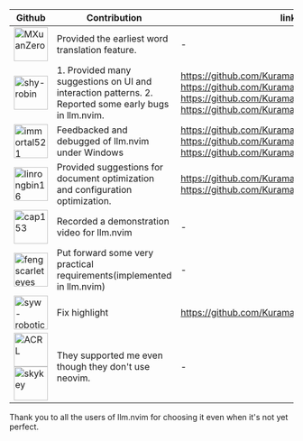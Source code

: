 
| Github                                                                                                                                                                                                                            | Contribution                                                                                          | link                                                                                                                                                                                           |
| ------                                                                                                                                                                                                                            | ------------                                                                                          | ----                                                                                                                                                                                           |
| <a href="https://github.com/MXuanZero"><img src="https://github.com/MXuanZero.png" width="60px" alt="MXuanZero"/> </a>                                                                                                            | Provided the earliest word translation feature.                                                       | -                                                                                                                                                                                              |
| <a href="https://github.com/shy-robin"><img src="https://github.com/shy-robin.png" width="60px" alt="shy-robin"/> </a>                                                                                                            | 1. Provided many suggestions on UI and interaction patterns. 2. Reported some early bugs in llm.nvim. | https://github.com/Kurama622/llm.nvim/issues/8 https://github.com/Kurama622/llm.nvim/issues/23 https://github.com/Kurama622/llm.nvim/issues/24 https://github.com/Kurama622/llm.nvim/issues/25 |
| <a href="https://github.com/immortal521"><img src="https://github.com/immortal521.png" width="60px" alt="immortal521"/> </a>                                                                                                      | Feedbacked and debugged of llm.nvim under Windows                                                     | https://github.com/Kurama622/llm.nvim/issues/10 https://github.com/Kurama622/llm.nvim/issues/11 https://github.com/Kurama622/llm.nvim/issues/12                                                |
| <a href="https://github.com/linrongbin16"><img src="https://github.com/linrongbin16.png" width="60px" alt="linrongbin16"/> </a>                                                                                                   | Provided suggestions for document optimization and configuration optimization.                        | https://github.com/Kurama622/llm.nvim/issues/31 https://github.com/Kurama622/llm.nvim/issues/37                                                                                                |
| <a href="https://github.com/cap153"><img src="https://github.com/cap153.png" width="60px" alt="cap153"/> </a>                                                                                                                     | Recorded a demonstration video for llm.nvim                                                           | -                                                                                                                                                                                              |
| <a href="https://github.com/fengscarleteyes"><img src="https://github.com/fengscarleteyes.png" width="60px" alt="fengscarleteyes"/> </a>                                                                                          | Put forward some very practical requirements(implemented in llm.nvim)                                 | -                                                                                                                                                                                              |
| <a href="https://github.com/syw-robotics"><img src="https://github.com/syw-robotics.png" width="60px" alt="syw-robotics"/> </a>                                                                                                   | Fix highlight                                                                                         | https://github.com/Kurama622/llm.nvim/pull/93                                                                                                                                                  |
| <a href="https://github.com/acrlw"><img src="https://github.com/acrlw.png" width="60px" alt="ACRL"/> </a> <a href="https://github.com/skykeyjoker"><img src="https://github.com/skykeyjoker.png" width="60px" alt="skykey"/> </a> | They supported me even though they don't use neovim.                                                  | -                                                                                                                                                                                              |


Thank you to all the users of llm.nvim for choosing it even when it's not yet perfect.

